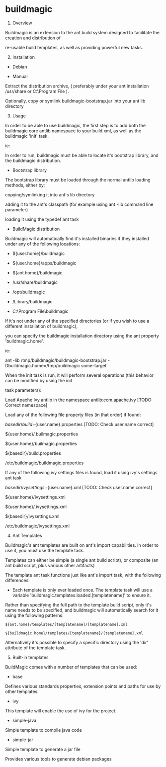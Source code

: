 buildmagic
==========

1) Overview

Buildmagic is an extension to the ant build system designed to facilitate the creation and distribution of

re-usable build templates, as well as providing powerful new tasks.

2) Installation

- Debian

- Manual

Extract the distribution archive, ( preferably under your ant installation /usr/share or C:\Program File ).

Optionally, copy or symlink buildmagic-bootstrap.jar into your ant lib directory

3) Usage

In order to be able to use buildmagic, the first step is to add both the buildmagic core antlib namespace to your build.xml, as well as the buildmagic 'init' task.

ie:

<project name="My Project" xmlns:bmc="antlib:com.kloudtek.buildmagic">
  <bmc:init/>
</project>

In order to run, buildmagic must be able to locate it's bootstrap library, and the buildmagic distribution.

* Bootstrap library

The bootstrap library must be loaded through the normal antlib loading methods, either by:

  copying/symlinking it into ant's lib directory

  adding it to the ant's classpath (for example using ant -lib command line parameter)

  loading it using the typedef ant task

* BuildMagic distribution

Buildmagic will automatically find it's installed binaries if they installed under any of the following locations:

- ${user.home}/buildmagic

- ${user.home}/apps/buildmagic

- ${ant.home}/buildmagic

- /usr/share/buildmagic

- /opt/buildmagic

- /Library/buildmagic

- C:\Program File\buildmagic

If it's not under any of the specified directories (or if you wish to use a different installation of buildmagic),

you can specify the buildmagic installation directory using the ant property 'buildmagic.home'.

ie:

ant -lib /tmp/buildmagic/buildmagic-bootstrap.jar -Dbuildmagic.home=/tmp/buildmagic some-target

When the init task is run, it will perform several operations (this behavior can be modified by using the init

task parameters):

Load Apache Ivy antlib in the namespace antlib:com.apache.ivy [TODO: Correct namespace]

Load any of the following file property files (in that order) if found:

  ${basedir}/build-${user.name}.properties [TODO: Check user.name correct]

  ${user.home}/.builmagic.properties

  ${user.home}/builmagic.properties

  ${basedir}/build.properties

  /etc/buildmagic/buildmagic.properties

If any of the following ivy settings files is found, load it using ivy's settings ant task

  ${basedir}/ivysettings-${user.name}.xml [TODO: Check user.name correct]

  ${user.home}/ivysettings.xml

  ${user.home}/.ivysettings.xml

  ${basedir}/ivysettings.xml

  /etc/buildmagic/ivysettings.xml

4) Ant Templates

Buildmagic's ant templates are built on ant's import capabilities. In order to use it, you must use the template task.

Templates can either be simple (a single ant build script), or composite (an ant build script, plus various other artifacts)

The template ant task functions just like ant's import task, with the following differences:

  - Each template is only ever loaded once. The template task will use a variable 'buildmagic.templates.loaded.[templatename]' to ensure it.

  Rather than specifying the full path to the template build script, only it's name needs to be specified, and buildmagic will automatically search for it using the following patterns:

    ${ant.home}/templates/[templatename]/[templatename].xml

    ${buildmagic.home}/templates/[templatename]/[templatename].xml

  Alternatively it's possible to specify a specific directory using the 'dir' attribute of the template task.

5) Built-in templates

BuildMagic comes with a number of templates that can be used:

- base

Defines various standards properties, extension points and paths for use by other templates.

- ivy

This template will enable the use of ivy for the project.

- simple-java

Simple template to compile java code

- simple-jar

Simple template to generate a jar file

Provides various tools to generate debian packages
